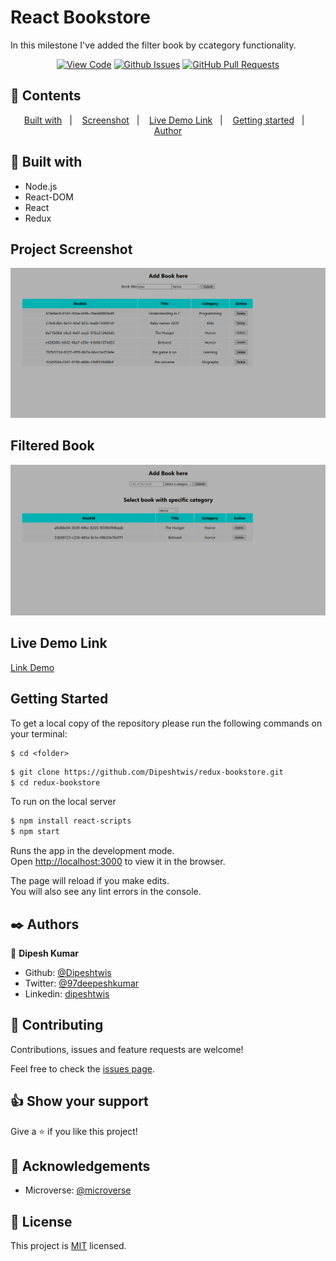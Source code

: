 # React Bookstore

In this milestone I've added the filter book by ccategory functionality.

<div align="center">

[![View Code](https://img.shields.io/badge/View%20-Code-green)](https://github.com/Dipeshtwis/redux-bookstore/JS-to-do-list)
[![Github Issues](https://img.shields.io/badge/GitHub-Issues-orange)](https://github.com/Dipeshtwis/redux-bookstore/issues)
[![GitHub Pull Requests](https://img.shields.io/badge/GitHub-Pull%20Requests-blue)](https://github.com/Dipeshtwis/redux-bookstore/pulls)

</div>

## 📝 Contents

<p align="center">
<a href="#with">Built with</a>&nbsp;&nbsp;&nbsp;|&nbsp;&nbsp;&nbsp;
<a href="#sc">Screenshot</a>&nbsp;&nbsp;&nbsp;|&nbsp;&nbsp;&nbsp;
<a href="#ll">Live Demo Link</a>&nbsp;&nbsp;&nbsp;|&nbsp;&nbsp;&nbsp;
<a href="#gs">Getting started</a>&nbsp;&nbsp;&nbsp;|&nbsp;&nbsp;&nbsp;
<a href="#author">Author</a>
</p>

## 🔧 Built with<a name = "with"></a>

- Node.js
- React-DOM
- React
- Redux


## Project Screenshot <a name = "sc"></a>


![GUI](src/assets/img/mile3.png)

## Filtered Book

![FB](src/assets/img/mile4.png)


## Live Demo Link <a name = "ll"></a>

[Link Demo](https://deepbookstore.herokuapp.com/)


## Getting Started <a name = "gs"></a>

To get a local copy of the repository please run the following commands on your terminal:

```
$ cd <folder>
```

~~~bash
$ git clone https://github.com/Dipeshtwis/redux-bookstore.git
$ cd redux-bookstore


~~~

To run on the local server

~~~bash
$ npm install react-scripts
$ npm start
~~~

Runs the app in the development mode.\
Open [http://localhost:3000](http://localhost:3000) to view it in the browser.

The page will reload if you make edits.\
You will also see any lint errors in the console.


## ✒️  Authors <a name = "author"></a>


👤 **Dipesh Kumar**

- Github: [@Dipeshtwis](https://github.com/Dipeshtwis)
- Twitter: [@97deepeshkumar](https://twitter.com/97deepeshkumar)
- Linkedin: [dipeshtwis](https://www.linkedin.com/in/dipeshtwis/)



## 🤝 Contributing

Contributions, issues and feature requests are welcome!

Feel free to check the [issues page](https://github.com/Dipeshtwis/redux-bookstore/issues).


## 👍 Show your support

Give a ⭐️ if you like this project!

## :clap: Acknowledgements

- Microverse: [@microverse](https://www.microverse.org/)

## 📝 License

This project is [MIT](./LICENSE) licensed.